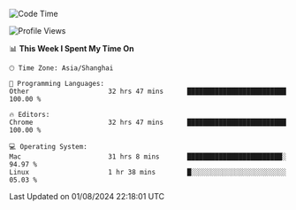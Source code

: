 <!--START_SECTION:waka-->
![Code Time](http://img.shields.io/badge/Code%20Time-2%2C566%20hrs%2020%20mins-blue)

![Profile Views](http://img.shields.io/badge/Profile%20Views-0-blue)

📊 **This Week I Spent My Time On** 

```text
🕑︎ Time Zone: Asia/Shanghai

💬 Programming Languages: 
Other                    32 hrs 47 mins      █████████████████████████   100.00 % 

🔥 Editors: 
Chrome                   32 hrs 47 mins      █████████████████████████   100.00 % 

💻 Operating System: 
Mac                      31 hrs 8 mins       ████████████████████████░   94.97 % 
Linux                    1 hr 38 mins        █░░░░░░░░░░░░░░░░░░░░░░░░   05.03 % 
```


 Last Updated on 01/08/2024 22:18:01 UTC
<!--END_SECTION:waka-->